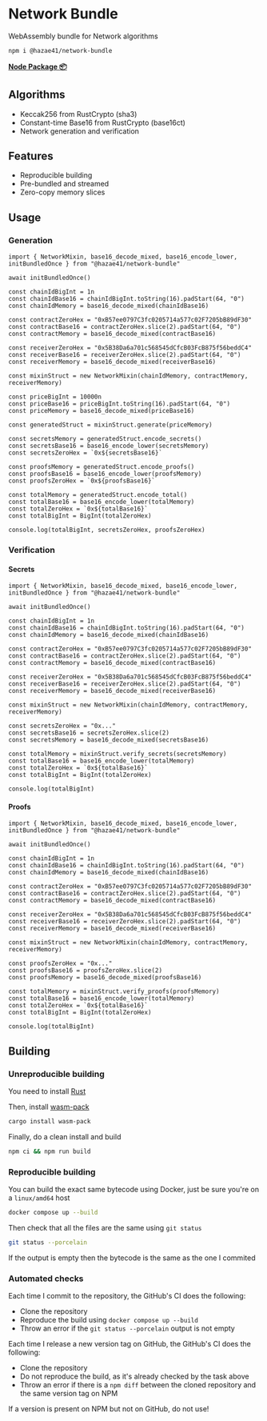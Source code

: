 # Network Bundle

WebAssembly bundle for Network algorithms

```bash
npm i @hazae41/network-bundle
```

[**Node Package 📦**](https://www.npmjs.com/package/@hazae41/network-bundle)

## Algorithms
- Keccak256 from RustCrypto (sha3)
- Constant-time Base16 from RustCrypto  (base16ct)
- Network generation and verification

## Features
- Reproducible building
- Pre-bundled and streamed
- Zero-copy memory slices

## Usage

### Generation

```tsx
import { NetworkMixin, base16_decode_mixed, base16_encode_lower, initBundledOnce } from "@hazae41/network-bundle"

await initBundledOnce()

const chainIdBigInt = 1n
const chainIdBase16 = chainIdBigInt.toString(16).padStart(64, "0")
const chainIdMemory = base16_decode_mixed(chainIdBase16)

const contractZeroHex = "0xB57ee0797C3fc0205714a577c02F7205bB89dF30"
const contractBase16 = contractZeroHex.slice(2).padStart(64, "0")
const contractMemory = base16_decode_mixed(contractBase16)

const receiverZeroHex = "0x5B38Da6a701c568545dCfcB03FcB875f56beddC4"
const receiverBase16 = receiverZeroHex.slice(2).padStart(64, "0")
const receiverMemory = base16_decode_mixed(receiverBase16)

const mixinStruct = new NetworkMixin(chainIdMemory, contractMemory, receiverMemory)

const priceBigInt = 10000n
const priceBase16 = priceBigInt.toString(16).padStart(64, "0")
const priceMemory = base16_decode_mixed(priceBase16)

const generatedStruct = mixinStruct.generate(priceMemory)

const secretsMemory = generatedStruct.encode_secrets()
const secretsBase16 = base16_encode_lower(secretsMemory)
const secretsZeroHex = `0x${secretsBase16}`

const proofsMemory = generatedStruct.encode_proofs()
const proofsBase16 = base16_encode_lower(proofsMemory)
const proofsZeroHex = `0x${proofsBase16}`

const totalMemory = generatedStruct.encode_total()
const totalBase16 = base16_encode_lower(totalMemory)
const totalZeroHex = `0x${totalBase16}`
const totalBigInt = BigInt(totalZeroHex)

console.log(totalBigInt, secretsZeroHex, proofsZeroHex)
```

### Verification

#### Secrets

```tsx
import { NetworkMixin, base16_decode_mixed, base16_encode_lower, initBundledOnce } from "@hazae41/network-bundle"

await initBundledOnce()

const chainIdBigInt = 1n
const chainIdBase16 = chainIdBigInt.toString(16).padStart(64, "0")
const chainIdMemory = base16_decode_mixed(chainIdBase16)

const contractZeroHex = "0xB57ee0797C3fc0205714a577c02F7205bB89dF30"
const contractBase16 = contractZeroHex.slice(2).padStart(64, "0")
const contractMemory = base16_decode_mixed(contractBase16)

const receiverZeroHex = "0x5B38Da6a701c568545dCfcB03FcB875f56beddC4"
const receiverBase16 = receiverZeroHex.slice(2).padStart(64, "0")
const receiverMemory = base16_decode_mixed(receiverBase16)

const mixinStruct = new NetworkMixin(chainIdMemory, contractMemory, receiverMemory)

const secretsZeroHex = "0x..."
const secretsBase16 = secretsZeroHex.slice(2)
const secretsMemory = base16_decode_mixed(secretsBase16)

const totalMemory = mixinStruct.verify_secrets(secretsMemory)
const totalBase16 = base16_encode_lower(totalMemory)
const totalZeroHex = `0x${totalBase16}`
const totalBigInt = BigInt(totalZeroHex)

console.log(totalBigInt)
```

#### Proofs

```tsx
import { NetworkMixin, base16_decode_mixed, base16_encode_lower, initBundledOnce } from "@hazae41/network-bundle"

await initBundledOnce()

const chainIdBigInt = 1n
const chainIdBase16 = chainIdBigInt.toString(16).padStart(64, "0")
const chainIdMemory = base16_decode_mixed(chainIdBase16)

const contractZeroHex = "0xB57ee0797C3fc0205714a577c02F7205bB89dF30"
const contractBase16 = contractZeroHex.slice(2).padStart(64, "0")
const contractMemory = base16_decode_mixed(contractBase16)

const receiverZeroHex = "0x5B38Da6a701c568545dCfcB03FcB875f56beddC4"
const receiverBase16 = receiverZeroHex.slice(2).padStart(64, "0")
const receiverMemory = base16_decode_mixed(receiverBase16)

const mixinStruct = new NetworkMixin(chainIdMemory, contractMemory, receiverMemory)

const proofsZeroHex = "0x..."
const proofsBase16 = proofsZeroHex.slice(2)
const proofsMemory = base16_decode_mixed(proofsBase16)

const totalMemory = mixinStruct.verify_proofs(proofsMemory)
const totalBase16 = base16_encode_lower(totalMemory)
const totalZeroHex = `0x${totalBase16}`
const totalBigInt = BigInt(totalZeroHex)

console.log(totalBigInt)
```

## Building

### Unreproducible building

You need to install [Rust](https://www.rust-lang.org/tools/install)

Then, install [wasm-pack](https://github.com/rustwasm/wasm-pack)

```bash
cargo install wasm-pack
```

Finally, do a clean install and build

```bash
npm ci && npm run build
```

### Reproducible building

You can build the exact same bytecode using Docker, just be sure you're on a `linux/amd64` host

```bash
docker compose up --build
```

Then check that all the files are the same using `git status`

```bash
git status --porcelain
```

If the output is empty then the bytecode is the same as the one I commited

### Automated checks

Each time I commit to the repository, the GitHub's CI does the following:
- Clone the repository
- Reproduce the build using `docker compose up --build`
- Throw an error if the `git status --porcelain` output is not empty

Each time I release a new version tag on GitHub, the GitHub's CI does the following:
- Clone the repository
- Do not reproduce the build, as it's already checked by the task above
- Throw an error if there is a `npm diff` between the cloned repository and the same version tag on NPM

If a version is present on NPM but not on GitHub, do not use!
